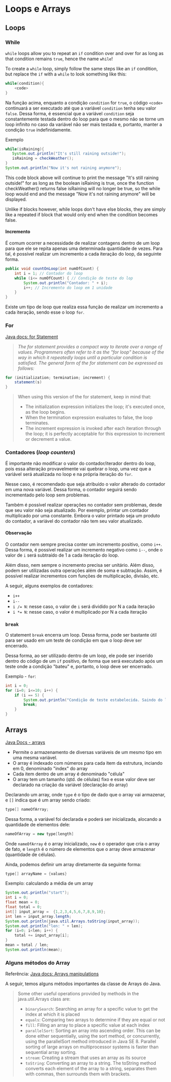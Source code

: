# Loops e Arrays

## Loops

### While

`while` loops allow you to repeat an `if` condition over and over for as long as that condition remains `true`, hence the name `while`!

To create a `while` loop, simply follow the same steps like an `if` condition, but replace the `if` with a `while` to look something like this:

```java
while(condition){
    <code>
}
```

Na função acima, enquanto a condição `condition` for `true`, o código `<code>` continuará a ser executado até que a variável `condition` tenha seu valor `false`. Dessa forma, é essencial que a variável `condition` seja constantemente testada dentro do loop para que o mesmo não se torne um loop infinito no caso da variável não ser mais testada e, portanto, manter a condição `true` indefinidamente.

Exemplo

```java
while(isRaining){
   System.out.println("It's still raining outside!");
   isRaining = checkWeather();
}
System.out.println("Now it's not raining anymore");
```

This code block above will continue to print the message "It's still raining outside!" for as long as the boolean isRaining is true, once the function checkWeather() returns false isRaining will no longer be true, so the while loop would end and the message "Now it's not raining anymore" will be displayed.

Unlike if blocks however, while loops don't have else blocks, they are simply like a repeated if block that would only end when the condition becomes false.

#### Incremento

É comum ocorrer a necessidade de realizar contagens dentro de um loop para que ele se repita apenas uma determinada quantidade de vezes. Para tal, é possível realizar um incremento a cada iteração do loop, da seguinte forma.

```java
public void countOnLoop(int numOfCount) {
    int i = 1; // Contador do loop
    while (i<= numOfCount) { // Condição de teste do lop
        System.out.println("Contador: " + i);
        i++; // Incremento do loop em 1 unidade
    }
}
```

Existe um tipo de loop que realiza essa função de realizar um incremento a cada iteração, sendo esse o loop `for`.

### For

[Java docs: for Statement](https://docs.oracle.com/javase/tutorial/java/nutsandbolts/for.html)

> *The for statement provides a compact way to iterate over a range of values. Programmers often refer to it as the "for loop" because of the way in which it repeatedly loops until a particular condition is satisfied. The general form of the for statement can be expressed as follows:*

```java
for (initialization; termination; increment) {
    statement(s)
}
```

> When using this version of the for statement, keep in mind that:
>
> - The initialization expression initializes the loop; it's executed once, as the loop begins.
> - When the termination expression evaluates to false, the loop terminates.
> - The increment expression is invoked after each iteration through the loop; it is perfectly acceptable for this expression to increment or decrement a value.

### Contadores (*loop counters*)

É importante não modificar o valor do contador/iterador dentro do loop, pois essa alteração provavelmente vai quebrar o loop, uma vez que a variável será atualizada no loop e na própria iteração do `for`.

Nesse caso, é recomendado que seja atribuído o valor alterado do contador em uma nova variável. Dessa forma, o contador seguirá sendo incrementado pelo loop sem problemas.

Também é possível realizar operações no contador sem problemas, desde que seu valor não seja atualizado. Por exemplo, printar um contador multiplicado por uma constante. Embora o valor printado seja um produto do contador, a variável do contador não tem seu valor atualizado.

#### Observação

O contador nem sempre precisa conter um incremento positivo, como `i++`. Dessa forma, é possível realizar um incremento negativo como `i--`, onde o valor de `i` será subtraído de 1 a cada iteração do loop.

Além disso, nem sempre o incremento precisa ser unitário. Além disso, podem ser utilizadas outra operações além de soma e subtração. Assim, é possível realizar incrementos com funções de multiplicação, divisão, etc.

A seguir, alguns exemplos de contadores:

- `i++`
- `i--`
- `i /= N`: nesse caso, o valor de `i` será dividido por N a cada iteração
- `i *= N`: nesse caso, o valor é multiplicado por N a cada iteração

### `break`

O statement `break` encerra um loop. Dessa forma, pode ser bastante útil para ser usado em um teste de condição em que o loop deve ser encerrado.

Dessa forma, ao ser utilizado dentro de um loop, ele pode ser inserido dentro do código de um `if` positivo, de forma que será executado após um teste onde a condição "bateu" e, portanto, o loop deve ser encerrado.

Exemplo - `for`:

```java
int i = 0;
for (i=0; i<=10; i++) {
    if (i == 5) {
        System.out.println("Condição de teste estabelecida. Saindo do loop...");
        break;
    }
}
```

## Arrays

[Java Docs - arrays](https://docs.oracle.com/javase/tutorial/java/nutsandbolts/arrays.html)

- Permite o armazenamento de diversas variáveis de um mesmo tipo em uma mesma variável.
- O array é indexado com números para cada item da estrutura, inciando em 0, denominado "index" do array
- Cada item dentro de um array é denominado "célula"
- O array tem um tamanho (qtd. de células) fixo e esse valor deve ser declarado na criação da variável (declaração do array)

Declarando um array, onde `type` é o tipo de dado que o array vai armazenar, e `[]` indica que é um array sendo criado:

```java
type[] nameOfArray;
```

Dessa forma, a variável foi declarada e poderá ser inicializada, alocando a quantidade de elementos dele:

```java
nameOfArray = new type[length]
```

Onde `nameOfArray` é o array inicializado, `new` é o operador que cria o array de fato, e `length` é o número de elementos que o array deve armazenar (quantidade de células).

Ainda, podemos definir um array diretamente da seguinte forma:

```java
type[] arrayName = {values}
```

Exemplo: calculando a média de um array

```java
System.out.println("start");
int i = 0;
float mean = 0;
float total = 0;
int[] input_array =  {1,2,3,4,5,6,7,8,9,10};
int len = input_array.length;
System.out.println(java.util.Arrays.toString(input_array));
System.out.println("len: " + len);
for (i=0; i<len; i++) {
    total += input_array[i];
}
mean = total / len;
System.out.println(mean);   
```

### Alguns métodos do Array

Referência: [Java docs: Arrays manipulations](https://docs.oracle.com/javase/tutorial/java/nutsandbolts/arrays.html)

A seguir, temos alguns métodos importantes da classe de Arrays do Java.

> Some other useful operations provided by methods in the java.util.Arrays class are:
>
> - `binarySearch`: Searching an array for a specific value to get the index at which it is placed
> - `equals`: Comparing two arrays to determine if they are equal or not
> - `fill`: Filling an array to place a specific value at each index
> - `parallelSort`: Sorting an array into ascending order. This can be done either sequentially, using the sort method, or concurrently, using the parallelSort method introduced in Java SE 8. Parallel sorting of large arrays on multiprocessor systems is faster than sequential array sorting.
> - `stream`: Creating a stream that uses an array as its source
> - `toString`: Converting an array to a string. The toString method converts each element of the array to a string, separates them with commas, then surrounds them with brackets.
